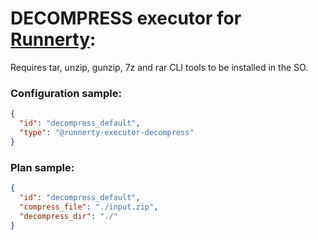 # DECOMPRESS executor for [Runnerty]:

Requires tar, unzip, gunzip, 7z and rar CLI tools to be installed in the SO.

### Configuration sample:
```json
{
  "id": "decompress_default",
  "type": "@runnerty-executor-decompress"
}
```

### Plan sample:
```json
{
  "id": "decompress_default",
  "compress_file": "./input.zip",
  "decompress_dir": "./"
}
```


[Runnerty]: http://www.runnerty.io
